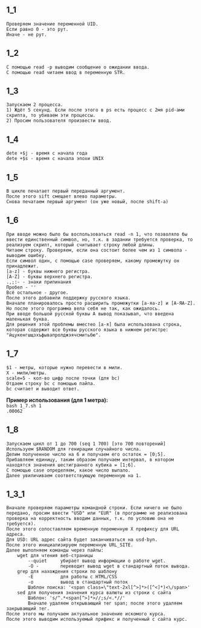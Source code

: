 ## 1_1
	Проверяем значение переменной UID.
	Если равно 0 - это рут.
	Иначе - не рут.

## 1_2
	С помощью read -p выводим сообщение о ожидании ввода.
	С помощью read читаем ввод в переменную STR.

## 1_3
	Запускаем 2 процесса.
	1) Ждёт 5 секунд. Если после этого в ps есть процесс с 2мя pid-ами скрипта, то убиваем эти процессы.
	2) Просим пользователя произвести ввод. 

## 1_4
	dete +$j - время с начала года
	dete +$s - время с начала эпохи UNIX

## 1_5
	В цикле печатает первый переданный аргумент.
	После этого sift смещает влево параметры.
	Снова печатаем первый аргумент (он уже новый, после shift-а)

## 1_6
	При вводе можно было бы воспользоваться read -n 1, что позволяло бы ввести единственный символ, но, т.к. в задании требуется проверка, то реализуем скрипт, который считывает строку любой длины.
	Читаем строку. Проверяем, если она состоит более чем из 1 символа - выводим ошибку.
	Если символ один, с помощью case проверяем, какому промежутку он принадлежит.
	[a-z] - буквы нижнего регистра.
	[A-Z] - буквы верхнего регистра.
	.,;:- - знаки припинания
	Пробел - ''
	Всё остальное - другое.
	После этого добавили поддержку русского языка.
	Вначале планировалось просто расширить промежутки [а-яa-z] и [А-ЯA-Z].
	Но после этого программа вела себя не так, как ожидалось.
	При вводе большой русской буквы А вывод показывал, что введена маленькая буква.
	Для решения этой проблемы вместео [а-я] была использована строка, которая содержит все буквы русского языка в нижнем регистре: "йцукенгшщзхъфывапролджэячсмитьбю". 

## 1_7
	$1 - метры, которые нужно перевести в мили.
	X - мили/метры.
	scale=5 - кол-во цифр после точки (для bc)
	Отдаем строку bc с помощью пайпа.
	bc считает и выводит ответ.
__Пример использования (для 1 метра):__  
`bash 1_7.sh 1`  
`.00062`  

## 1_8
	Запускаем цикл от 1 до 700 (seq 1 700) [это 700 повторений]
	Используем $RANDOM для генирации случайного числа.
	Делим полученное число на 6 и получаем его остаток = [0;5].
	Прибавляем единицу, таким образом получаем интервал, в котором находятся значения шестигранного кубика = [1;6].
	С помощью case определяем, какое число выпало.
	Далее увиличиваем соответствующую переменную на 1.

## 1_3_1
	Вначале проверяем параметры командной строки. Если ничего не было передано, просим ввести "USD" или "EUR" (в программе не реализована проверка на корректность вводим данных, т.к. по условию она не требуется).
	После этого сопоставляем временную переменную Х префиксу для URL адреса.
	Для USD: URL адрес сайта будет заканчиваться на usd-byn.
	После этого инициализируем переменную URL_SITE.
	Далее выполняем команды через пайпы:
		wget для чтения веб-страницы
			--quiet     убирает вывод информации о работе wget.
			-O - 	    переводит вывод wget в стандартный поток вывода.
		grep для нахождения строки по шаблону
			-E          для работы с HTML/CSS
			-o          вывод в стандартный поток
			Шаблон поиска: '<span class=\"text-2xl[^>]*>([^<]*)<\/span>'
		sed для получения значения курса валюты из строки с сайта
			Шаблон: 's/^.*<span[^>]*>//;s/<.*//'
			Вначале удаляем открывающий тег span; после этого удаляем закрывающий тег. 
    После этого мы получаем актуальное значение искомого курса.
	После этого выводим используемый прификс и полученный с сайта курс. 